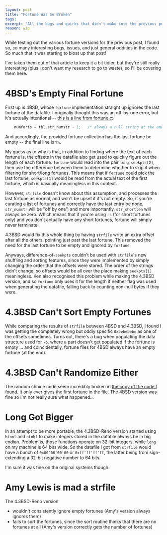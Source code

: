```yaml
---
layout: post
title: "Fortune Was So Broken"
tags:
excerpt: "All the bugs and quirks that didn't make into the previous post"
reason: wip
---
```


While testing out the various fortune versions for the previous post, I found so, _so_ many interesting bugs, issues, and just general oddities in the code.
So much that it was starting to bloat up that post!

I've taken them out of that article to keep it a bit tidier, but they're still really interesting (plus I don't want my research to go to waste), so I'll be covering them here.

# 4BSD's Empty Final Fortune

First up is 4BSD, whose `fortune` implementation straight up ignores the last fortune of the datafile.
I originally thought this was an off-by-one error, but it's actually intentional -- [this is a line from fortune.c](https://github.com/ralismark/fortune-history/blob/868398d2f3f338e7b8130973cf2dc6f0bd0f3e65/fortune.c#L52C34-L52C71):

```c
	numforts = tbl.str_numstr - 1;	 /* always a null string at the end */
```

And accordingly, the provided fortune collection has the last fortune be empty -- the final line is `%%`.

My guess as to why is that, in addition to finding where the text of each fortune is, the offsets in the datafile also get used to quickly figure out the length of each fortune.
`fortune` would read into the pair `long seekpts[2]`, then use the difference between them to determine whether to skip it when filtering for short/long fortunes.
This means that if `fortune` could pick the last fortune, `seekpts[1]` would be read from the actual text of the first fortune, which is basically meaningless in this context.

However, `strfile` doesn't know about this assumption, and processes the last fortune as normal, and won't be upset if it's not empty.
So, if you're curating a list of fortunes and correctly have the last entry be none, `str_numstr` will be "off by one", and more importantly, `str_shortlen` will always be zero.
Which means that if you're using `-s` (for short fortunes only) and you don't actually have any short fortunes, fortune will simply never terminate!

4.3BSD would fix this whole thing by having `strfile` write an extra offset after all the others, pointing just past the last fortune.
This removed the need for the last fortune to be empty and ignored by `fortune`.

Anyways, difference-of-`seekpts` couldn't be used with `strfile`'s new shuffling and sorting features, since they were implemented by simply changing the order that the offsets were stored.
The order of the strings didn't change, so offsets would be all over the place making `seekpts[1]` meaningless.
Ken also recognised this problem while making the 4.3BSD version, and so `fortune` only uses it for the length if neither flag was used when generating the datafile, falling back to counting non-null bytes if they were.

# 4.3BSD Can't Sort Empty Fortunes

While comparing the results of `strfile` between 4BSD and 4.3BSD, I found I was getting the completely wrong but oddly specific `0xbebebebe` as one of the offsets sometimes.
Turns out, there's a bug when populating the data structure used for `-o`, where a part doesn't get populated if the fortune is empty
...
and coincidentally, fortune files for 4BSD always have an empty fortune (at the end).

# 4.3BSD Can't Randomize Either

The random choice code seem incredibly broken in [the copy of the code I found](https://minnie.tuhs.org/cgi-bin/utree.pl?file=4.3BSD/usr/src/games/fortune/fortune.c).
It only ever gives the first fortune in the file.
The 4BSD version was fine so I'm not really sure what happened...

<!-- Loose End: getfort has a bunch of stuff for validating str_delims, what is that for? -->

<!-- Loose End: the 4.3BSD code I have in fortune-history is different from the one at https://minnie.tuhs.org/cgi-bin/utree.pl?file=4.3BSD/usr/src/games/fortune/fortune.c. So which one is correct, and where did I get the 4.3 code from? -->

# Long Got Bigger

In an attempt to be more portable, the 4.3BSD-Reno version started using `htonl` and `ntohl` to make integers stored in the datafile always be in big endian.
Problem is, those functions operate on 32-bit integers, while `long` on my machine is 64 bits wide.
So the datafile I got from `strfile` would have a bunch of `0x00'00'00'00` or `0xff'ff'ff'ff`, the latter being from sign-extending a 32-bit negative number to 64 bits.

I'm sure it was fine on the original systems though.

# Amy Lewis is mad a strfile

The 4.3BSD-Reno version

- wouldn't consistently ignore empty fortunes (Amy's version always ignores them)
- fails to sort the fortunes, since the sort routine thinks that there are no fortunes at all (Amy's version correctly gets the number of fortunes)
